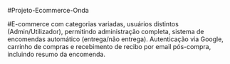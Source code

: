 #Projeto-Ecommerce-Onda

#E-commerce com categorias variadas, usuários distintos (Admin/Utilizador), permitindo administração completa, sistema de encomendas automático (entrega/não entrega). Autenticação via Google, carrinho de compras e recebimento de recibo por email pós-compra, incluindo resumo da encomenda.
